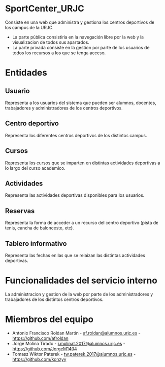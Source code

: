 # SportCenter_URJC
Consiste en una web que administra y gestiona los centros deportivos de los campus de la URJC. 
- La parte pública consistiria en la navegación libre por la web y la visualizacion de todos sus apartados.
- La parte privada consiste en la gestion por parte de los usuarios de todos los recursos a los que se tenga acceso. 

# Entidades 
## Usuario
Representa a los usuarios del sistema que pueden ser alumnos, docentes, trabajadores y administradores de los centros deportivos.
## Centro deportivo
Representa los diferentes centros deportivos de los distintos campus.
## Cursos
Representa los cursos que se imparten en distintas actividades deportivas a lo largo del curso academico.
## Actividades
Representa las actividades deportivas disponibles para los usuarios.
## Reservas
Representa la forma de acceder a un recurso del centro deportivo (pista de tenis, cancha de baloncesto, etc).
## Tablero informativo
Representa las fechas en las que se relaizan las distintas actividades deportivas.

# Funcionalidades del servicio interno
La administracion y gestion de la web por parte de los administradores y trabajadores de los distintos centros deportivos.

# Miembros del equipo
- Antonio Francisco Roldan Martin - af.roldan@alumnos.urjc.es - https://github.com/afroldan
- Jorge Molina Tirado - j.molinat.2017@alumnos.urjc.es - https://github.com/JorgeM1404
- Tomasz Wiktor Paterek - tw.paterek.2017@alumnos.urjc.es - https://github.com/konzyy

